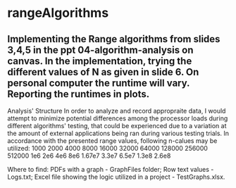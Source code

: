 # rangeAlgorithms
Implementing  the  Range  algorithms  from  slides 3,4,5  in  the  ppt  04-algorithm-analysis  on  canvas.  In  the implementation,  trying  the  different  values  of  N  as  given  in  slide  6.  On  personal  computer the runtime will vary. Reporting the runtimes in plots.  
-------------------------------------------------------------------------------------------------------
Analysis' Structure
In order to analyze and record appropraite data, I would attempt to minimize potential differences among the processor loads during different algorithms' testing, that could be experienced due to a variation at the amount of external applications being ran during various testing trials. In accordance with the presented range values, following n-calues may be utilized:
1000
2000
4000
8000
16000
32000
64000
128000
256000
512000
1e6
2e6
4e6
8e6
1.67e7
3.3e7
6.5e7
1.3e8
2.6e8

Where to find:
PDFs with a graph - GraphFiles folder;
Row text values - Logs.txt;
Excel file showing the logic utilized in a project - TestGraphs.xlsx.
